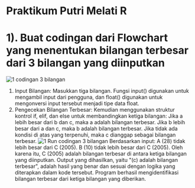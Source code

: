 # Praktikum Putri Melati R
# 1). Buat codingan dari Flowchart yang menentukan bilangan terbesar dari 3 bilangan yang diinputkan 
![1  codingan 3 bilangan](https://github.com/user-attachments/assets/8e12eb17-1b3e-4bb2-a107-75050c85a356)
1. Input Bilangan:
   Masukkan tiga bilangan. Fungsi input() digunakan untuk mengambil input dari pengguna, dan float() digunakan untuk mengonversi input tersebut menjadi tipe data float.
2. Pengecekan Bilangan Terbesar:
   Kemudian menggunakan struktur kontrol if, elif, dan else untuk membandingkan ketiga bilangan:
      Jika a lebih besar dari b dan c, maka a adalah bilangan terbesar.
      Jika b lebih besar dari a dan c, maka b adalah bilangan terbesar.
      Jika tidak ada kondisi di atas yang terpenuhi, maka c dianggap sebagai bilangan terbesar.
![1  Run codingan 3 bilangan](https://github.com/user-attachments/assets/9f03291b-bf67-4a1e-a712-139c6b27640d)
Berdasarkan input:
A (28) tidak lebih besar dari C (2005).
B (10) tidak lebih besar dari C (2005).
Oleh karena itu, C (2005) adalah bilangan terbesar di antara ketiga bilangan yang diinputkan.
Output yang dihasilkan, yaitu "(c) adalah bilangan terbesar", adalah hasil yang benar dan sesuai dengan logika yang diterapkan dalam kode tersebut. Program berhasil mengidentifikasi bilangan terbesar dari ketiga bilangan yang diberikan.
